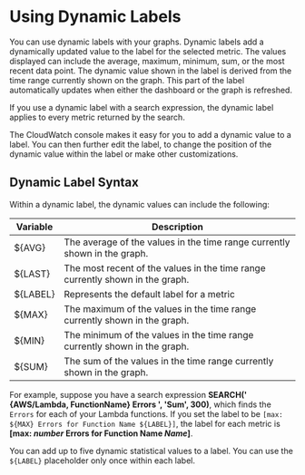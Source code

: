 # Using Dynamic Labels<a name="graph-dynamic-labels"></a>

You can use dynamic labels with your graphs\. Dynamic labels add a dynamically updated value to the label for the selected metric\. The values displayed can include the average, maximum, minimum, sum, or the most recent data point\. The dynamic value shown in the label is derived from the time range currently shown on the graph\. This part of the label automatically updates when either the dashboard or the graph is refreshed\. 

If you use a dynamic label with a search expression, the dynamic label applies to every metric returned by the search\. 

The CloudWatch console makes it easy for you to add a dynamic value to a label\. You can then further edit the label, to change the position of the dynamic value within the label or make other customizations\.

## Dynamic Label Syntax<a name="dynamic-label-syntax"></a>

Within a dynamic label, the dynamic values can include the following:


| Variable | Description | 
| --- | --- | 
|  $\{AVG\} |  The average of the values in the time range currently shown in the graph\.  | 
|  $\{LAST\} |  The most recent of the values in the time range currently shown in the graph\.  | 
|  $\{LABEL\} |  Represents the default label for a metric  | 
|  $\{MAX\} |  The maximum of the values in the time range currently shown in the graph\.  | 
|  $\{MIN\} |  The minimum of the values in the time range currently shown in the graph\.  | 
|  $\{SUM\} |  The sum of the values in the time range currently shown in the graph\.  | 

For example, suppose you have a search expression **SEARCH\(' \{AWS/Lambda, FunctionName\} Errors ', 'Sum', 300\)**, which finds the `Errors` for each of your Lambda functions\. If you set the label to be `[max: ${MAX} Errors for Function Name ${LABEL}]`, the label for each metric is **\[max: *number* Errors for Function Name *Name*\]**\.

You can add up to five dynamic statistical values to a label\. You can use the `${LABEL}` placeholder only once within each label\.
